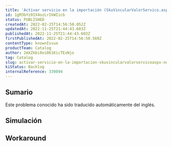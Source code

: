 ```yaml
---
title: 'Activar servicio en la importación (SkuVincularValorServico.aspx) no funciona'
id: 1gM3bYz0IX4ozLrIkWIicb
status: PUBLISHED
createdAt: 2022-02-25T14:56:50.052Z
updatedAt: 2022-11-25T21:44:43.603Z
publishedAt: 2022-11-25T21:44:43.603Z
firstPublishedAt: 2022-02-25T14:56:50.569Z
contentType: knownIssue
productTeam: Catalog
author: 2mXZkbi0oi061KicTExNjo
tag: Catalog
slug: activar-servicio-en-la-importacion-skuvincularvalorservicoaspx-no-funciona
kiStatus: Backlog
internalReference: 339894
---
```


## Sumario

<div class="alert alert-info">
  <p>Este problema conocido ha sido traducido automáticamente del inglés.</p>
</div>



## Simulación



## Workaround



